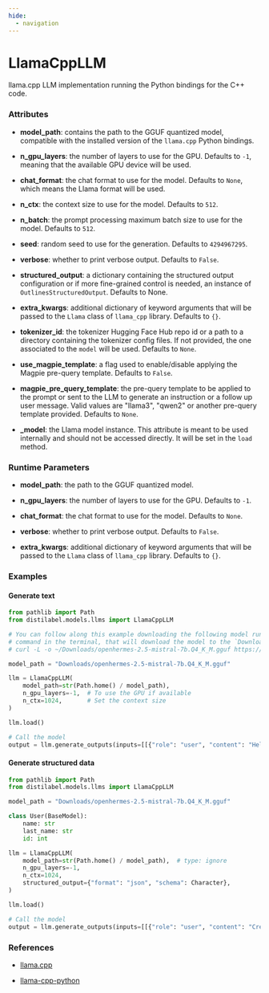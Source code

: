 ```yaml
---
hide:
  - navigation
---
```

# LlamaCppLLM


llama.cpp LLM implementation running the Python bindings for the C++ code.







### Attributes

- **model_path**: contains the path to the GGUF quantized model, compatible with the  installed version of the `llama.cpp` Python bindings.

- **n_gpu_layers**: the number of layers to use for the GPU. Defaults to `-1`, meaning that  the available GPU device will be used.

- **chat_format**: the chat format to use for the model. Defaults to `None`, which means the  Llama format will be used.

- **n_ctx**: the context size to use for the model. Defaults to `512`.

- **n_batch**: the prompt processing maximum batch size to use for the model. Defaults to `512`.

- **seed**: random seed to use for the generation. Defaults to `4294967295`.

- **verbose**: whether to print verbose output. Defaults to `False`.

- **structured_output**: a dictionary containing the structured output configuration or if more  fine-grained control is needed, an instance of `OutlinesStructuredOutput`. Defaults to None.

- **extra_kwargs**: additional dictionary of keyword arguments that will be passed to the  `Llama` class of `llama_cpp` library. Defaults to `{}`.

- **tokenizer_id**: the tokenizer Hugging Face Hub repo id or a path to a directory containing  the tokenizer config files. If not provided, the one associated to the `model`  will be used. Defaults to `None`.

- **use_magpie_template**: a flag used to enable/disable applying the Magpie pre-query  template. Defaults to `False`.

- **magpie_pre_query_template**: the pre-query template to be applied to the prompt or  sent to the LLM to generate an instruction or a follow up user message. Valid  values are "llama3", "qwen2" or another pre-query template provided. Defaults  to `None`.

- **_model**: the Llama model instance. This attribute is meant to be used internally and  should not be accessed directly. It will be set in the `load` method.





### Runtime Parameters

- **model_path**: the path to the GGUF quantized model.

- **n_gpu_layers**: the number of layers to use for the GPU. Defaults to `-1`.

- **chat_format**: the chat format to use for the model. Defaults to `None`.

- **verbose**: whether to print verbose output. Defaults to `False`.

- **extra_kwargs**: additional dictionary of keyword arguments that will be passed to the  `Llama` class of `llama_cpp` library. Defaults to `{}`.




### Examples


#### Generate text
```python
from pathlib import Path
from distilabel.models.llms import LlamaCppLLM

# You can follow along this example downloading the following model running the following
# command in the terminal, that will download the model to the `Downloads` folder:
# curl -L -o ~/Downloads/openhermes-2.5-mistral-7b.Q4_K_M.gguf https://huggingface.co/TheBloke/OpenHermes-2.5-Mistral-7B-GGUF/resolve/main/openhermes-2.5-mistral-7b.Q4_K_M.gguf

model_path = "Downloads/openhermes-2.5-mistral-7b.Q4_K_M.gguf"

llm = LlamaCppLLM(
    model_path=str(Path.home() / model_path),
    n_gpu_layers=-1,  # To use the GPU if available
    n_ctx=1024,       # Set the context size
)

llm.load()

# Call the model
output = llm.generate_outputs(inputs=[[{"role": "user", "content": "Hello world!"}]])
```

#### Generate structured data
```python
from pathlib import Path
from distilabel.models.llms import LlamaCppLLM

model_path = "Downloads/openhermes-2.5-mistral-7b.Q4_K_M.gguf"

class User(BaseModel):
    name: str
    last_name: str
    id: int

llm = LlamaCppLLM(
    model_path=str(Path.home() / model_path),  # type: ignore
    n_gpu_layers=-1,
    n_ctx=1024,
    structured_output={"format": "json", "schema": Character},
)

llm.load()

# Call the model
output = llm.generate_outputs(inputs=[[{"role": "user", "content": "Create a user profile for the following marathon"}]])
```




### References

- [llama.cpp](https://github.com/ggerganov/llama.cpp)

- [llama-cpp-python](https://github.com/abetlen/llama-cpp-python)

